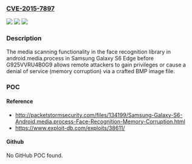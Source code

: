 ### [CVE-2015-7897](https://cve.mitre.org/cgi-bin/cvename.cgi?name=CVE-2015-7897)
![](https://img.shields.io/static/v1?label=Product&message=n%2Fa&color=blue)
![](https://img.shields.io/static/v1?label=Version&message=n%2Fa&color=blue)
![](https://img.shields.io/static/v1?label=Vulnerability&message=n%2Fa&color=brighgreen)

### Description

The media scanning functionality in the face recognition library in android.media.process in Samsung Galaxy S6 Edge before G925VVRU4B0G9 allows remote attackers to gain privileges or cause a denial of service (memory corruption) via a crafted BMP image file.

### POC

#### Reference
- http://packetstormsecurity.com/files/134199/Samsung-Galaxy-S6-Android.media.process-Face-Recognition-Memory-Corruption.html
- https://www.exploit-db.com/exploits/38611/

#### Github
No GitHub POC found.

